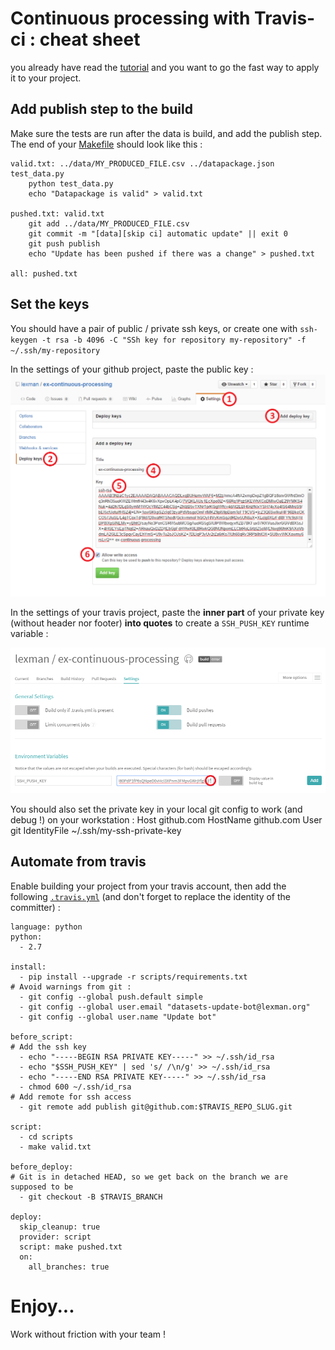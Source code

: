 # Continuous processing with Travis-ci : cheat sheet

you already have read the [tutorial](README.md) and you want to go the fast way to apply it to your project.


## Add publish step to the build
Make sure the tests are run after the data is build, and add the publish step. The end of your [Makefile](scripts/Makefile) should look like this :

    valid.txt: ../data/MY_PRODUCED_FILE.csv ../datapackage.json test_data.py
        python test_data.py
        echo "Datapackage is valid" > valid.txt

    pushed.txt: valid.txt
        git add ../data/MY_PRODUCED_FILE.csv
        git commit -m "[data][skip ci] automatic update" || exit 0
        git push publish
        echo "Update has been pushed if there was a change" > pushed.txt

    all: pushed.txt

## Set the keys
You should have a pair of public / private ssh keys, or create one with ``ssh-keygen -t rsa -b 4096 -C "SSh key for repository my-repository" -f ~/.ssh/my-repository``

In the settings of your github project, paste the public key :
![Add public key to github project](pub_key_github.png)

In the settings of your travis project, paste the **inner part** of your private key (without header nor footer) **into quotes** to create
a ``SSH_PUSH_KEY`` runtime variable :

![set private key in travis](travis_set_key.png)

You should also set the private key in your local git config to work (and debug !) on your workstation  :
    Host github.com
        HostName github.com
        User git
        IdentityFile ~/.ssh/my-ssh-private-key


## Automate from travis
Enable building your project from your travis account, then add the following [``.travis.yml``](.tavis.yml) (and 
don't forget to replace the identity of the committer) :

    language: python
    python:
      - 2.7

    install:
      - pip install --upgrade -r scripts/requirements.txt
    # Avoid warnings from git :
      - git config --global push.default simple
      - git config --global user.email "datasets-update-bot@lexman.org"
      - git config --global user.name "Update bot"

    before_script:
    # Add the ssh key
      - echo "-----BEGIN RSA PRIVATE KEY-----" >> ~/.ssh/id_rsa
      - echo "$SSH_PUSH_KEY" | sed 's/ /\n/g' >> ~/.ssh/id_rsa
      - echo "-----END RSA PRIVATE KEY-----" >> ~/.ssh/id_rsa
      - chmod 600 ~/.ssh/id_rsa
    # Add remote for ssh access
      - git remote add publish git@github.com:$TRAVIS_REPO_SLUG.git

    script:
      - cd scripts
      - make valid.txt

    before_deploy:
    # Git is in detached HEAD, so we get back on the branch we are supposed to be
      - git checkout -B $TRAVIS_BRANCH

    deploy:
      skip_cleanup: true
      provider: script
      script: make pushed.txt
      on:
        all_branches: true


# Enjoy...
Work without friction with your team !